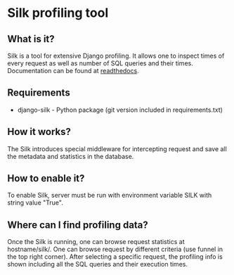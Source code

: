 # Silk profiling tool

## What is it?

Silk is a tool for extensive Django profiling. It allows one to inspect times of every request as well as number of SQL queries and their times. Documentation can be found at [readthedocs](http://silk.readthedocs.io/en/latest/index.html). 


## Requirements

* django-silk - Python package (git version included in requirements.txt) 


## How it works?

The Silk introduces special middleware for intercepting request and save all the metadata and statistics in the database.

## How to enable it?

To enable Silk, server must be run with environment variable SILK with string value "True".

## Where can I find profiling data?

Once the Silk is running, one can browse request statistics at hostname/silk/. One can browse request by different criteria (use funnel in the top right corner). After selecting a specific request, the profiling info is shown including all the SQL queries and their execution times.
